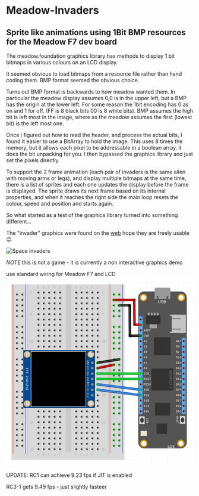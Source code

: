 # Meadow-Invaders
## Sprite like animations using 1Bit BMP resources for the Meadow F7 dev board

The meadow.foundation graphics library has methods to display 1 bit bitmaps in various colours on an LCD display.

It seemed obvious to load bitmaps from a resource file rather than hand coding them. BMP format seemed the obvious choice.

Turns out BMP format is backwards to how meadow wanted them. In particular the meadow display assumes 0,0 is in the upper left, 
but a BMP has the origin at the lower left. For some reason the 1bit encoding has 0 as on and 1 for off. (FF is 8 black bits 00 is 8 white bits).
BMP assumes the high bit is left most in the image, where as the meadow assumes the first (lowest bit) is the left most one.

Once i figured out how to read the header, and process the actual bits, I found it easier to use a BitArray to hold the image. 
This uses 8 times the memory, but it allows each pixel to be addressable in a boolean array. it does the bit unpacking for you. 
I then bypassed the graphics library and just set the pixels directly.

To support the 2 frame animation (each pair of invaders is the same alien with moving arms or legs), and display multiple bitmaps at the same time,
there is a list of sprites and each one updates the display before the frame is displayed. The sprite draws its next frame based on its internal properties, 
and when it reaches the right side the main loop resets the colour, speed and position and starts again. 

So what started as a test of the graphics library turned into something different...

The "invader" graphics were found on the <a href="https://www.reddit.com/r/joyetechlogos/comments/4hz7nj/space_invaders_full_set/">web</a> 
hope they are freely usable :wink:

![Space invaders](https://i.imgur.com/Tqm8eg9.png)

*NOTE* this is not a game - it is currently a non interactive graphics demo

use standard wiring for Meadow F7 and LCD
![Meadow Frizing](/MeadowInvaders/st7789_fritzing.jpg)

UPDATE: RC1 can achieve 9.23 fps if JIT is enabled

RC3-1 gets 9.49 fps - just slightly fasteer
